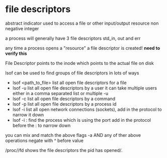 # file descriptors

abstract indicator used to access a file or other input/output resource
non negative integer

a process will generally have 3 file descriptors
    std_in, out and err

any time a process opens a "resource" a file descriptor is created!
    **need to verify this**

File Descriptor points to the inode which points to the actual file on disk

lsof can be used to find groups of file descriptors in lots of ways

* lsof <path_to_file>   list all open file descriptors for a file
* lsof -u <username>    list all open file descriptors by a user
    it can take multiple users either in a comma separated list or multiple -u
* lsof -c <command>     list all open file descriptors by a command
* lsof -p <pid>         list all open file descriptors by a process id
* lsof -i               list all open network connections (sockets),
    add in the protocol to narrow it down
* lsof -i :<port>       find the process which is using the port
    add in the protocol before the : to narrow down

you can mix and match the above flags
-a AND any of ther above operations
negate with ^ before value

/proc/<pid>/fd shows the file descriptors the pid has opened/.